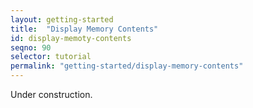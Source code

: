 ```yaml
---
layout: getting-started
title:  "Display Memory Contents"
id: display-memoty-contents
seqno: 90
selector: tutorial
permalink: "getting-started/display-memory-contents"
---
```


Under construction.
